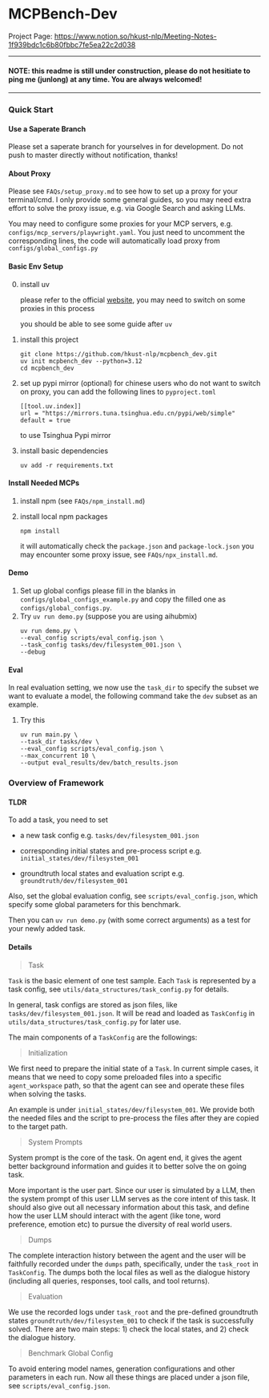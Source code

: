 # MCPBench-Dev

Project Page: https://www.notion.so/hkust-nlp/Meeting-Notes-1f939bdc1c6b80fbbc7fe5ea22c2d038

----
#### NOTE: this readme is still under construction, please do not hesitiate to ping me (junlong) at any time. You are always welcomed!
----
### Quick Start

#### Use a Saperate Branch
Please set a saperate branch for yourselves in for development. Do not push to master directly without notification, thanks!

#### About Proxy
Please see `FAQs/setup_proxy.md` to see how to set up a proxy for your terminal/cmd. I only provide some general guides, so you may need extra effort to solve the proxy issue, e.g. via Google Search and asking LLMs.

You may need to configure some proxies for your MCP servers, e.g. `configs/mcp_servers/playwright.yaml`. You just need to uncomment the corresponding lines, the code will automatically load proxy from `configs/global_configs.py`

#### Basic Env Setup
0. install uv

    please refer to the official [website](https://github.com/astral-sh/uv), you may need to switch on some proxies in this process

    you should be able to see some guide after `uv`

1. install this project
    ```
    git clone https://github.com/hkust-nlp/mcpbench_dev.git
    uv init mcpbench_dev --python=3.12
    cd mcpbench_dev
    ```

2. set up pypi mirror (optional)
    for chinese users who do not want to switch on proxy, you can add the following lines to `pyproject.toml`

    ```
    [[tool.uv.index]]
    url = "https://mirrors.tuna.tsinghua.edu.cn/pypi/web/simple"
    default = true
    ```

    to use Tsinghua Pypi mirror

3. install basic dependencies
    ```
    uv add -r requirements.txt
    ```

#### Install Needed MCPs

1. install npm (see `FAQs/npm_install.md`)

2. install local npm packages
    ```
    npm install
    ```
    it will automatically check the `package.json` and `package-lock.json`
    you may encounter some proxy issue, see `FAQs/npx_install.md`.

#### Demo
1. Set up global configs
    please fill in the blanks in `configs/global_configs_example.py` and copy the filled one as `configs/global_configs.py`.
2. Try `uv run demo.py` (suppose you are using aihubmix)
    ```
    uv run demo.py \
    --eval_config scripts/eval_config.json \
    --task_config tasks/dev/filesystem_001.json \
    --debug
    ```

#### Eval
In real evaluation setting, we now use the `task_dir` to specify the subset we want to evaluate a model, the following command take the `dev` subset as an example.

1. Try this

    ```
    uv run main.py \
    --task_dir tasks/dev \
    --eval_config scripts/eval_config.json \
    --max_concurrent 10 \
    --output eval_results/dev/batch_results.json
    ```

### Overview of Framework

#### TLDR
To add a task, you need to set 
- a new task config
e.g. `tasks/dev/filesystem_001.json`

- corresponding initial states and pre-process script
e.g. `initial_states/dev/filesystem_001`

- groundtruth local states and evaluation script
e.g. `groundtruth/dev/filesystem_001`

Also, set the global evaluation config, see `scripts/eval_config.json`, which specify some global parameters for this benchmark.

Then you can `uv run demo.py` (with some correct arguments) as a test for your newly added task.

#### Details
> Task

`Task` is the basic element of one test sample. Each `Task` is represented by a task config, see `utils/data_structures/task_config.py` for details.

In general, task configs are stored as json files, like `tasks/dev/filesystem_001.json`. It will be read and loaded as `TaskConfig` in `utils/data_structures/task_config.py` for later use.

The main components of a `TaskConfig` are the followings:

> Initialization

We first need to prepare the initial state of a `Task`. In current simple cases, it means that we need to copy some preloaded files into a specific `agent_workspace` path, so that the agent can see and operate these files when solving the tasks.

An example is under `initial_states/dev/filesystem_001`. We provide both the needed files and the script to pre-process the files after they are copied to the target path.

> System Prompts

System prompt is the core of the task. On agent end, it gives the agent better background information and guides it to better solve the on going task.

More important is the user part. Since our user is simulated by a LLM, then the system prompt of this user LLM serves as the core intent of this task. It should also give out all necessary information about this task, and define how the user LLM should interact with the agent (like tone, word preference, emotion etc) to pursue the diversity of real world users.

> Dumps

The complete interaction history between the agent and the user will be faithfully recorded under the `dumps` path, specifically, under the `task_root` in `TaskConfig`. The dumps both the local files as well as the dialogue history (including all queries, responses, tool calls, and tool returns).

> Evaluation

We use the recorded logs under `task_root` and the pre-defined groundtruth states `groundtruth/dev/filesystem_001` to check if the task is successfully solved. There are two main steps: 1) check the local states, and 2) check the dialogue history.

> Benchmark Global Config

To avoid entering model names, generation configurations and other parameters in each run. Now all these things are placed under a json file, see `scripts/eval_config.json`.
